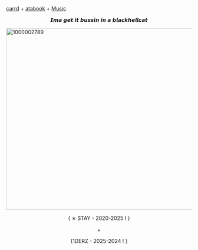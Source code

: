 [carrd](https://ateezuhyrha.carrd.co) + [atabook](https://chr1stmas3ve1.atabook.org) + [Music](https://whatwouldyoudo.straw.page)

  <p align="center">𝙄𝙢𝙖 𝙜𝙚𝙩 𝙞𝙩 𝙗𝙪𝙨𝙨𝙞𝙣 𝙞𝙣 𝙖 𝙗𝙡𝙖𝙘𝙠𝙝𝙚𝙡𝙡𝙘𝙖𝙩</p>

<img width="736" height="493" alt="1000002789" src="https://github.com/user-attachments/assets/99f91d4f-614b-4e07-8428-932f85bdf63e" />

 <p align="center">{ ✭ STAY - 2020-2025 ! } </p>
    <p align="center">+</p>
    
  <p align="center">{1DERZ - 2025-2024 ! }
  </p>

